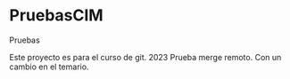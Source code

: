 # PruebasCIM
Pruebas


Este proyecto es para el curso de git. 2023
Prueba merge remoto.
Con un cambio en el temario.

